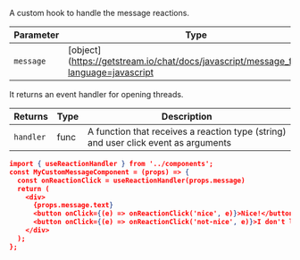 A custom hook to handle the message reactions.

| Parameter | Type                                                     | Description                |
| --------- | -------------------------------------------------------- | -------------------------- |
| `message` | [object](https://getstream.io/chat/docs/javascript/message_format/?language=javascript | The message to be handled |

It returns an event handler for opening threads.

| Returns   | Type | Description                                                                          |
| --------- | ---- | ------------------------------------------------------------------------------------ |
| `handler` | func | A function that receives a reaction type (string) and user click event as arguments |

```json
import { useReactionHandler } from '../components';
const MyCustomMessageComponent = (props) => {
  const onReactionClick = useReactionHandler(props.message)
  return (
    <div>
      {props.message.text}
      <button onClick={(e) => onReactionClick('nice', e)}>Nice!</button>
      <button onClick={(e) => onReactionClick('not-nice', e)}>I don't like it!</button>
    </div>
  );
};
```
